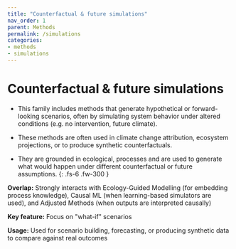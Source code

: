 ```yaml
---
title: "Counterfactual & future simulations"
nav_order: 1
parent: Methods
permalink: /simulations
categories:
- methods
- simulations
---
```


# Counterfactual & future simulations

 - This family includes methods that generate hypothetical or forward-looking scenarios, often by simulating system behavior under altered conditions (e.g. no intervention, future climate).
 
 - These methods are often used in climate change attribution, ecosystem projections, or to produce synthetic counterfactuals.
 
 - They are grounded in ecological, processes and are used to generate what would happen under different counterfactual or future assumptions.
{: .fs-6 .fw-300 }

**Overlap:**
Strongly interacts with Ecology-Guided Modelling (for embedding process knowledge), Causal ML (when learning-based simulators are used), and Adjusted Methods (when outputs are interpreted causally)

**Key feature:**
Focus on "what-if" scenarios

**Usage:**
Used for scenario building, forecasting, or producing synthetic data to compare against real outcomes